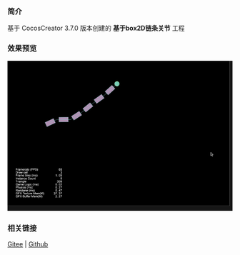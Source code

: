 ### 简介
基于 CocosCreator 3.7.0 版本创建的 **基于box2D链条关节** 工程

### 效果预览
![image](../../../gif/202211/2022110314.gif)

### 相关链接
[Gitee](https://gitee.com/mirrors_cocos-creator/cocos-example-physics/tree/v3.x/2d/box2d/assets/cases/example/joints) | [Github](https://github.com/cocos/cocos-example-physics/tree/v3.x/2d/box2d/assets/cases/example/joints)